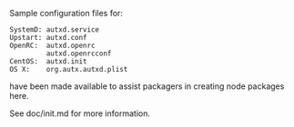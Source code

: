 Sample configuration files for:
```
SystemD: autxd.service
Upstart: autxd.conf
OpenRC:  autxd.openrc
         autxd.openrcconf
CentOS:  autxd.init
OS X:    org.autx.autxd.plist
```
have been made available to assist packagers in creating node packages here.

See doc/init.md for more information.
